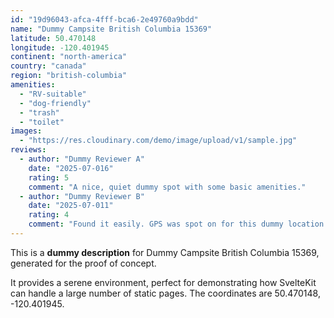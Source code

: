 ```yaml
---
id: "19d96043-afca-4fff-bca6-2e49760a9bdd"
name: "Dummy Campsite British Columbia 15369"
latitude: 50.470148
longitude: -120.401945
continent: "north-america"
country: "canada"
region: "british-columbia"
amenities:
  - "RV-suitable"
  - "dog-friendly"
  - "trash"
  - "toilet"
images:
  - "https://res.cloudinary.com/demo/image/upload/v1/sample.jpg"
reviews:
  - author: "Dummy Reviewer A"
    date: "2025-07-016"
    rating: 5
    comment: "A nice, quiet dummy spot with some basic amenities."
  - author: "Dummy Reviewer B"
    date: "2025-07-011"
    rating: 4
    comment: "Found it easily. GPS was spot on for this dummy location."
---
```


This is a **dummy description** for Dummy Campsite British Columbia 15369, generated for the proof of concept.

It provides a serene environment, perfect for demonstrating how SvelteKit can handle a large number of static pages. The coordinates are 50.470148, -120.401945.
